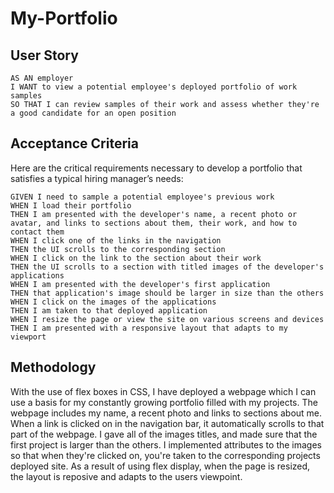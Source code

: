 # My-Portfolio

## User Story

```
AS AN employer
I WANT to view a potential employee's deployed portfolio of work samples
SO THAT I can review samples of their work and assess whether they're a good candidate for an open position
```


## Acceptance Criteria

Here are the critical requirements necessary to develop a portfolio that satisfies a typical hiring manager’s needs:

```
GIVEN I need to sample a potential employee's previous work
WHEN I load their portfolio
THEN I am presented with the developer's name, a recent photo or avatar, and links to sections about them, their work, and how to contact them
WHEN I click one of the links in the navigation
THEN the UI scrolls to the corresponding section
WHEN I click on the link to the section about their work
THEN the UI scrolls to a section with titled images of the developer's applications
WHEN I am presented with the developer's first application
THEN that application's image should be larger in size than the others
WHEN I click on the images of the applications
THEN I am taken to that deployed application
WHEN I resize the page or view the site on various screens and devices
THEN I am presented with a responsive layout that adapts to my viewport
```

## Methodology

With the use of flex boxes in CSS, I have deployed a webpage which I can use a basis for my constantly growing portfolio filled with my projects. The webpage includes my name, a recent photo and links to sections about me. When a link is clicked on in the navigation bar, it automatically scrolls to that part of the webpage. I gave all of the images titles, and made sure that the first project is larger than the others. I implemented attributes to the images so that when they're clicked on, you're taken to the corresponding projects deployed site. As a result of using flex display, when the page is resized, the layout is reposive and adapts to the users viewpoint.